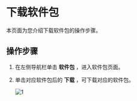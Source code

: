 下载软件包 
==========================

本页面为您介绍下载软件包的操作步骤。

操作步骤 
-------------------------

1. 在左侧导航栏单击 **软件包** ，进入软件包页面。

   

2. 单击对应软件包后的 **下载** ，可下载对应的软件包。

    ![1](https://help-static-aliyun-doc.aliyuncs.com/assets/img/zh-CN/1601460261/p271408.png)

   



